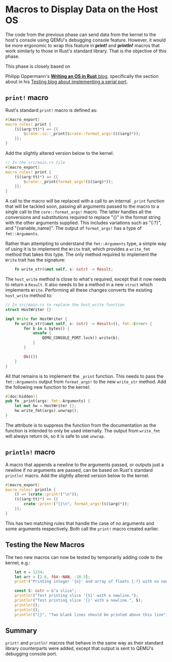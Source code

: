# Macros to Display Data on the Host OS

The code from the previous phase can send data from the kernel to the host's console using QEMU's debugging console feature. However, it would be more ergonomic to wrap this feature in __print!__ and __println!__ macros that work similarly to those in Rust's standard library. That is the objective of this phase.

This phase is closely based on 

Philipp Oppermann's [__Writing an OS in Rust__ blog](https://os.phil-opp.com/), specifically the section about in his [Testing blog about implementing a serial port](https://os.phil-opp.com/testing/#serial-port).

## `print!` macro

Rust's standard `print!` macro is defined as:

```rust
#[macro_export]
macro_rules! print {
    ($($arg:tt)*) => {{
        $crate::io::_print($crate::format_args!($($arg)*));
    }};
}
```

Add the slightly altered version below to the kernel.
```rust
// In the src/main.rs file
#[macro_export]
macro_rules! print {
    ($($arg:tt)*) => {{
        $crate::_print(format_args!($($arg)*));
    }};
}
```

A call to the macro will be replaced with a call to an internal `_print` function that will be tackled soon, passing all arguments passed to the macro to a single call to the `core::format_args!` macro. The latter handles all the conversions and substitutions required to replace "{}" in the format string with the other arguments supplied. This includes variations such as "{:?}", and "{variable_name}". The output of `format_args!` has a type of `fmt::Arguments`.

Rather than attempting to understand the `fmt::Arguments` type, a simple way of using it is to implement the `Write` trait, which provides a `write_fmt` method that takes this type. The only method required to implement the `Write` trait has the signature:
```rust
    fn write_str(&mut self, s: &str) -> Result;
```

The `host_write` method is close to what's required, except that it now needs to return a `Result`. It also needs to be a method in a new `struct` which implements `Write`. Performing all these changes converts the existing `host_write` method to:

```rust
// In src/main.rs to replace the host_write function
struct HostWriter {}

impl Write for HostWriter {
    fn write_str(&mut self, s: &str) -> Result<(), fmt::Error> {
        for b in s.bytes() {
            unsafe {
                QEMU_CONSOLE_PORT.lock().write(b);
            }
        }

        Ok(())
    }
}
```

All that remains is to implement the `_print` function. This needs to pass the `fmt::Arguments` output from `format_args!` to the new `write_str` method. Add the following new function to the kernel:

```rust
#[doc(hidden)]
pub fn _print(args: fmt::Arguments) {
    let mut hw = HostWriter {};
    hw.write_fmt(args).unwrap();
}
```

The attribute is to suppress the function from the documentation as the function is intended to only be used internally. The output from `write_fmt` will always return `Ok`, so it is safe to use `unwrap`.

## `println!` macro

A macro that appends a newline to the arguments passed, or outputs just a newline if no arguments are passed, can be based on Rust's standard `println!` macro. Add the slightly altered version below to the kernel.

```rust
#[macro_export]
macro_rules! println {
    () => (crate::print!("\n"));
    ($($arg:tt)*) => {{
        crate::print!("{}\n", format_args!($($arg)*));
    }};
}
```

This has two matching rules that handle the case of no arguments and some arguments respectively. Both call the `print!` macro created earlier.

## Testing the New Macros

The two new macros can now be tested by temporarily adding code to the kernel, e.g.:

```rust
    let n = 1234;
    let arr = [2.6, f64::NAN, -10.3];
    print!("Printing integer '{n}' and array of floats {:?} with no newline. ", arr);

    const S: &str = &"a slice";
    println!("Test printing slice '{S}' with a newline.");
    println!("Test printing slice '{}' with a newline.", S);
    println!();
    println!();
    println!("{}", "Two blank lines should be printed above this line");
```

## Summary

`print!` and `println!` macros that behave in the same way as their standard library counterparts were added, except that output is sent to QEMU's debugging console port.
